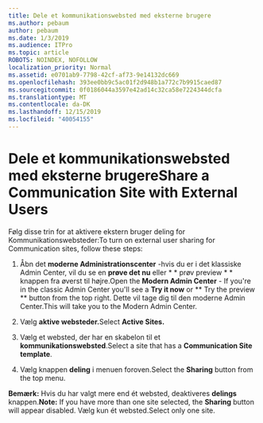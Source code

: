 ```yaml
---
title: Dele et kommunikationswebsted med eksterne brugere
ms.author: pebaum
author: pebaum
ms.date: 1/3/2019
ms.audience: ITPro
ms.topic: article
ROBOTS: NOINDEX, NOFOLLOW
localization_priority: Normal
ms.assetid: e0701ab9-7798-42cf-af73-9e14132dc669
ms.openlocfilehash: 393ee0bb9c5ac01f2d948b1a772c7b9915caed87
ms.sourcegitcommit: 0f0186044a3597e42ad14c32ca58e7224344dcfa
ms.translationtype: MT
ms.contentlocale: da-DK
ms.lasthandoff: 12/15/2019
ms.locfileid: "40054155"
---
```

# <a name="share-a-communication-site-with-external-users"></a><span data-ttu-id="b5082-102">Dele et kommunikationswebsted med eksterne brugere</span><span class="sxs-lookup"><span data-stu-id="b5082-102">Share a Communication Site with External Users</span></span>

<span data-ttu-id="b5082-103">Følg disse trin for at aktivere ekstern bruger deling for Kommunikationswebsteder:</span><span class="sxs-lookup"><span data-stu-id="b5082-103">To turn on external user sharing for Communication sites, follow these steps:</span></span> 
  
1. <span data-ttu-id="b5082-104">Åbn det **moderne Administrationscenter** -hvis du er i det klassiske Admin Center, vil du se en **prøve det nu** eller \* \* prøv preview \* \* knappen fra øverst til højre.</span><span class="sxs-lookup"><span data-stu-id="b5082-104">Open the **Modern Admin Center** - If you're in the classic Admin Center you'll see a **Try it now** or \*\* Try the preview \*\* button from the top right.</span></span> <span data-ttu-id="b5082-105">Dette vil tage dig til den moderne Admin Center.</span><span class="sxs-lookup"><span data-stu-id="b5082-105">This will take you to the Modern Admin Center.</span></span> 
  
2. <span data-ttu-id="b5082-106">Vælg **aktive websteder.**</span><span class="sxs-lookup"><span data-stu-id="b5082-106">Select **Active Sites.**</span></span>
  
3. <span data-ttu-id="b5082-107">Vælg et websted, der har en skabelon til et **kommunikationswebsted**.</span><span class="sxs-lookup"><span data-stu-id="b5082-107">Select a site that has a **Communication Site template**.</span></span> 
  
4. <span data-ttu-id="b5082-108">Vælg knappen **deling** i menuen foroven.</span><span class="sxs-lookup"><span data-stu-id="b5082-108">Select the **Sharing** button from the top menu.</span></span> 
  
 <span data-ttu-id="b5082-109">**Bemærk:** Hvis du har valgt mere end ét websted, deaktiveres **delings** knappen.</span><span class="sxs-lookup"><span data-stu-id="b5082-109">**Note:** If you have more than one site selected, the **Sharing** button will appear disabled.</span></span> <span data-ttu-id="b5082-110">Vælg kun ét websted.</span><span class="sxs-lookup"><span data-stu-id="b5082-110">Select only one site.</span></span> 
  

